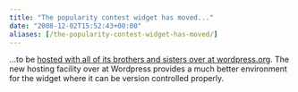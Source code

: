 ```yaml
---
title: "The popularity contest widget has moved..."
date: "2008-12-02T15:52:43+00:00"
aliases: [/the-popularity-contest-widget-has-moved/]
---
```


...to be [hosted with all of its brothers and sisters over at wordpress.org](http://wordpress.org/extend/plugins/popularity-contest-widget/). The new hosting facility over at Wordpress provides a much better environment for the widget where it can be version controlled properly.

